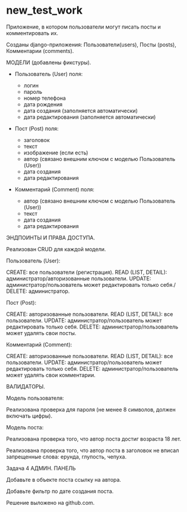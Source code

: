 # new_test_work

Приложение, в котором пользователи могут писать посты и комментировать их.

Созданы django-приложения: Пользователи(users), Посты (posts), Комментарии (comments).


МОДЕЛИ (добавлены фикстуры).

 - Пользователь (User)
    поля:
     - логин
     - пароль
     - номер телефона
     - дата рождения
     - дата создания (заполняется автоматически)
     - дата редактирования (заполняется автоматически)
   
 - Пост (Post)
    поля:
     - заголовок
     - текст
     - изображение (если есть)
     - автор (связано внешним ключом с моделью Пользователь (User))
     - дата создания
     - дата редактирования
   
 - Комментарий (Comment)
    поля:
     - автор (связано внешним ключом с моделью Пользователь (User))
     - текст
     - дата создания
     - дата редактирования


ЭНДПОИНТЫ И ПРАВА ДОСТУПА.

Реализован CRUD для каждой модели.

Пользователь (User):

CREATE: все пользователи (регистрация).
READ (LIST, DETAIL): администратор/авторизованные пользователи.
UPDATE: администратор/пользователь может редактировать только себя./
DELETE: администратор.

Пост (Post):

CREATE: авторизованные пользователи.
READ (LIST, DETAIL): все пользователи.
UPDATE: администратор/пользователь может редактировать только себя.
DELETE: администратор/пользователь может удалять свои посты.

Комментарий (Comment):

CREATE: авторизованные пользователи.
READ (LIST, DETAIL): все пользователи.
UPDATE: администратор/пользователь может редактировать только себя.
DELETE: администратор/пользователь может удалять свои комментарии.


ВАЛИДАТОРЫ.

Модель пользователя:

Реализована проверка для пароля (не менее 8 символов, должен включать цифры).

Модель поста:

Реализована проверка того, что автор поста достиг возраста 18 лет.

Реализована проверка того, что автор поста в заголовок не вписал запрещенные слова: ерунда, глупость, чепуха.

Задача 4
АДМИН. ПАНЕЛЬ

Добавьте в объекте поста ссылку на автора.

Добавьте фильтр по дате создания поста.


Решение выложено на github.com.
